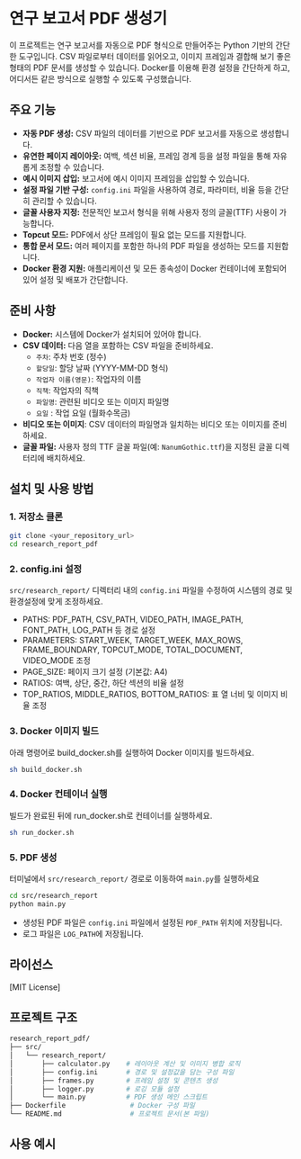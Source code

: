# 연구 보고서 PDF 생성기

이 프로젝트는 연구 보고서를 자동으로 PDF 형식으로 만들어주는 Python 기반의 간단한 도구입니다. CSV 파일로부터 데이터를 읽어오고, 이미지 프레임과 결합해 보기 좋은 형태의 PDF 문서를 생성할 수 있습니다. Docker를 이용해 환경 설정을 간단하게 하고, 어디서든 같은 방식으로 실행할 수 있도록 구성했습니다.

## 주요 기능

* **자동 PDF 생성:** CSV 파일의 데이터를 기반으로 PDF 보고서를 자동으로 생성합니다.
* **유연한 페이지 레이아웃:** 여백, 섹션 비율, 프레임 경계 등을 설정 파일을 통해 자유롭게 조정할 수 있습니다.
* **예시 이미지 삽입:** 보고서에 예시 이미지 프레임을 삽입할 수 있습니다.
* **설정 파일 기반 구성:** `config.ini` 파일을 사용하여 경로, 파라미터, 비율 등을 간단히 관리할 수 있습니다.
* **글꼴 사용자 지정:** 전문적인 보고서 형식을 위해 사용자 정의 글꼴(TTF) 사용이 가능합니다.
* **Topcut 모드:** PDF에서 상단 프레임이 필요 없는 모드를 지원합니다.
* **통합 문서 모드:** 여러 페이지를 포함한 하나의 PDF 파일을 생성하는 모드를 지원합니다.
* **Docker 환경 지원:** 애플리케이션 및 모든 종속성이 Docker 컨테이너에 포함되어 있어 설정 및 배포가 간단합니다.

## 준비 사항

* **Docker:** 시스템에 Docker가 설치되어 있어야 합니다.
* **CSV 데이터:** 다음 열을 포함하는 CSV 파일을 준비하세요.
    * `주차`: 주차 번호 (정수)
    * `할당일`: 할당 날짜 (YYYY-MM-DD 형식)
    * `작업자 이름(영문)`: 작업자의 이름
    * `직책`: 작업자의 직책
    * `파일명`: 관련된 비디오 또는 이미지 파일명
    * `요일` : 작업 요일 (월화수목금)
* **비디오 또는 이미지**: CSV 데이터의 파일명과 일치하는 비디오 또는 이미지를 준비하세요.
* **글꼴 파일:** 사용자 정의 TTF 글꼴 파일(예: `NanumGothic.ttf`)을 지정된 글꼴 디렉터리에 배치하세요.

## 설치 및 사용 방법

### 1. 저장소 클론

```bash
git clone <your_repository_url>
cd research_report_pdf
```

### 2. config.ini 설정
`src/research_report/` 디렉터리 내의 `config.ini` 파일을 수정하여 시스템의 경로 및 환경설정에 맞게 조정하세요.
- PATHS: PDF_PATH, CSV_PATH, VIDEO_PATH, IMAGE_PATH, FONT_PATH, LOG_PATH 등 경로 설정
- PARAMETERS: START_WEEK, TARGET_WEEK, MAX_ROWS, FRAME_BOUNDARY, TOPCUT_MODE, TOTAL_DOCUMENT, VIDEO_MODE 조정
- PAGE_SIZE: 페이지 크기 설정 (기본값: A4)
- RATIOS: 여백, 상단, 중간, 하단 섹션의 비율 설정
- TOP_RATIOS, MIDDLE_RATIOS, BOTTOM_RATIOS: 표 열 너비 및 이미지 비율 조정

### 3. Docker 이미지 빌드
아래 명령어로 build_docker.sh를 실행하여 Docker 이미지를 빌드하세요.

```bash
sh build_docker.sh
```

### 4. Docker 컨테이너 실행
빌드가 완료된 뒤에 run_docker.sh로 컨테이너를 실행하세요.

```bash
sh run_docker.sh
```

### 5. PDF 생성
터미널에서 `src/research_report/` 경로로 이동하여 `main.py`를 실행하세요

```bash
cd src/research_report
python main.py
```

* 생성된 PDF 파일은 `config.ini` 파일에서 설정된 `PDF_PATH` 위치에 저장됩니다.
* 로그 파일은 `LOG_PATH`에 저장됩니다.


## 라이선스

[MIT License]

## 프로젝트 구조

```bash
research_report_pdf/
├── src/
│   └── research_report/
│       ├── calculator.py    # 레이아웃 계산 및 이미지 병합 로직
│       ├── config.ini       # 경로 및 설정값을 담는 구성 파일
│       ├── frames.py        # 프레임 설정 및 콘텐츠 생성
│       ├── logger.py        # 로깅 모듈 설정
│       └── main.py          # PDF 생성 메인 스크립트
├── Dockerfile                # Docker 구성 파일
└── README.md                 # 프로젝트 문서(본 파일)
```

## 사용 예시
